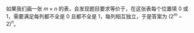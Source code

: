 如果我们画一张 $m\times n$ 的表，会发现题目要求等价于，在这张表每个位置填 $0$ 或 $1$，需要满足每列都不全是 $0$ 且都不全是 $1$，每列相互独立，于是答案为 $(2^m - 2)^n$。